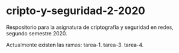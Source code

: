 # cripto-y-seguridad-2-2020
Respositorio para la asignatura de criptografía y seguridad en redes, segundo semestre 2020. 

Actualmente existen las ramas:
tarea-1.
tarea-3.
tarea-4.

